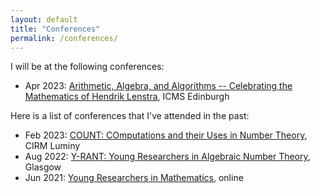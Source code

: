 ```yaml
---
layout: default
title: "Conferences"
permalink: /conferences/
---
```


<!--- Upcoming: / Upcoming Conferences: / I will be at the following conferences: / plan to go --->

I will be at the following conferences:

* Apr 2023: [Arithmetic, Algebra, and Algorithms -- Celebrating the Mathematics of Hendrik Lenstra](https://www.icms.org.uk/workshops/2023/arithmetic-algebra-and-algorithms), ICMS Edinburgh


<!--- Here is a list of conferences that I've attended in the past: / I have attended the following conferences in the past / In the past, I have ... --->

Here is a list of conferences that I've attended in the past:

* Feb 2023: [COUNT: COmputations and their Uses in Number Theory](https://conferences.cirm-math.fr/2805.html), CIRM Luminy
* Aug 2022: [Y-RANT: Young Researchers in Algebraic Number Theory](https://heilbronn.ac.uk/2022/04/21/y-rant-2022/), Glasgow
* Jun 2021: [Young Researchers in Mathematics](https://heilbronn.ac.uk/2020/02/20/yrm-2021/), online
